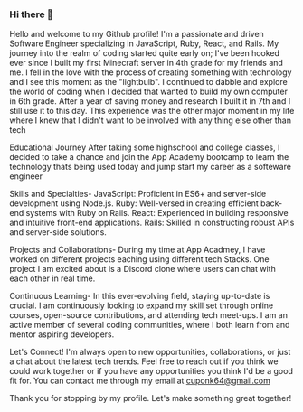 ### Hi there 👋

<!--
**Cuponk/Cuponk** is a ✨ _special_ ✨ repository because its `README.md` (this file) appears on your GitHub profile.

Here are some ideas to get you started:

- 🔭 I’m currently working on ...
- 🌱 I’m currently learning ...
- 👯 I’m looking to collaborate on ...
- 🤔 I’m looking for help with ...
- 💬 Ask me about ...
- 📫 How to reach me: ...
- 😄 Pronouns: ...
- ⚡ Fun fact: ...
-->


Hello and welcome to my Github profile! I'm a passionate and driven Software Engineer specializing in JavaScript, Ruby, React, and Rails. My journey into the realm of coding started quite early on; I've been hooked ever since I built my first Minecraft server in 4th grade for my friends and me. I fell in the love with the process of creating something with technology and I see this moment as the "lightbulb". I continued to dabble and explore the world of coding when I decided that wanted to build my own computer in 6th grade. After a year of saving money and research I built it in 7th and I still use it to this day. This experience was the other major moment in my life where I knew that I didn't want to be involved with any thing else other than tech

Educational Journey 
 After taking some highschool and college classes, I decided to take a chance and join the App Academy bootcamp to learn the technology thats being used today and jump start my career as a softeware engineer

 Skills and Specialties-
 JavaScript: Proficient in ES6+ and server-side development using Node.js.
Ruby: Well-versed in creating efficient back-end systems with Ruby on Rails.
React: Experienced in building responsive and intuitive front-end applications.
Rails: Skilled in constructing robust APIs and server-side solutions.

Projects and Collaborations-
 During my time at App Acadmey, I have worked on different projects eaching using different tech Stacks. One project I am excited about is a Discord clone where users can chat with each other in real time.

Continuous Learning- 
 In this ever-evolving field, staying up-to-date is crucial. I am continuously looking to expand my skill set through online courses, open-source contributions, and attending tech meet-ups. I am an active member of several coding communities, where I both learn from and mentor aspiring developers.

Let's Connect!
 I'm always open to new opportunities, collaborations, or just a chat about the latest tech trends. Feel free to reach out if you think we could work together or if you have any opportunities you think I'd be a good fit for. You can contact me through my email at cuponk64@gmail.com

Thank you for stopping by my profile. Let's make something great together!
